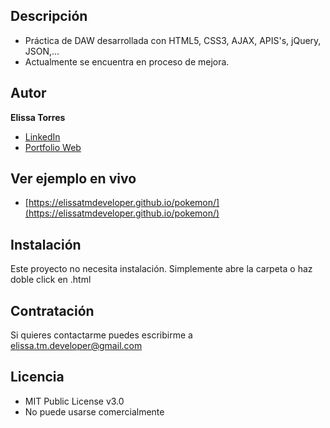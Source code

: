 ## Descripción

* Práctica de DAW desarrollada con HTML5, CSS3, AJAX, APIS's, jQuery, JSON,...
* Actualmente se encuentra en proceso de mejora.

## Autor
**Elissa Torres**
* [LinkedIn](https://www.linkedin.com/in/elissatmdeveloper)
* [Portfolio Web](https://elissatmdeveloper.000webhostapp.com)

## Ver ejemplo en vivo 
- [https://elissatmdeveloper.github.io/pokemon/](https://elissatmdeveloper.github.io/pokemon/)

## Instalación
Este proyecto no necesita instalación. Simplemente abre la carpeta o haz doble click en .html

## Contratación
Si quieres contactarme puedes escribirme a elissa.tm.developer@gmail.com

## Licencia
* MIT Public License v3.0
* No puede usarse comercialmente
